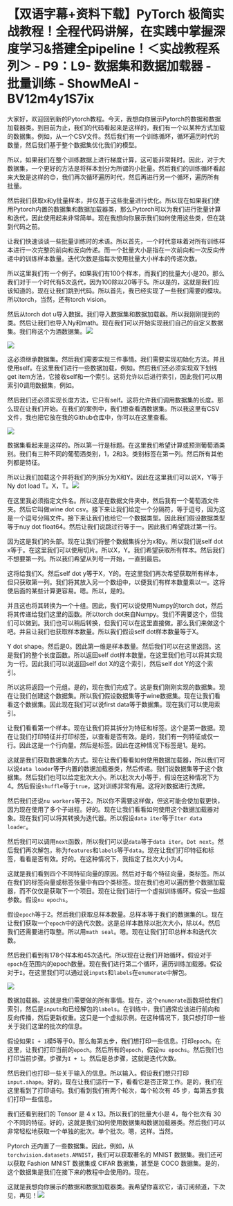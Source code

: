 # 【双语字幕+资料下载】PyTorch 极简实战教程！全程代码讲解，在实践中掌握深度学习&搭建全pipeline！＜实战教程系列＞ - P9：L9- 数据集和数据加载器 - 批量训练 - ShowMeAI - BV12m4y1S7ix

大家好，欢迎回到新的Pytorch教程。今天，我想向你展示Pytorch的数据和数据加载器类。到目前为止，我们的代码看起来是这样的，我们有一个以某种方式加载的数据集。例如，从一个CSV文件。然后我们有一个训练循环，循环遍历时代的数量，然后我们基于整个数据集优化我们的模型。

所以，如果我们在整个训练数据上进行梯度计算，这可能非常耗时。因此，对于大数据集，一个更好的方法是将样本划分为所谓的小批量。然后我们的训练循环看起来大致是这样的😊，我们再次循环遍历时代，然后再进行另一个循环，遍历所有批量。

然后我们获取x和y批量样本，并仅基于这些批量进行优化。所以现在如果我们使用Pytorch内置的数据集和数据加载器类，那么Pytorch可以为我们进行批量计算和迭代，因此使用起来非常简单。现在我想向你展示我们如何使用这些类，但在跳到代码之前。

让我们快速谈谈一些批量训练时的术语。所以首先，一个时代意味着对所有训练样本进行一次完整的前向和反向传递。而一个批量大小是指在一次前向和一次反向传递中的训练样本数量。迭代次数是指每次使用批量大小样本的传递次数。

所以这里我们有一个例子。如果我们有100个样本，而我们的批量大小是20。那么我们对于一个时代有5次迭代，因为100除以20等于5。所以是的，这就是我们应该知道的。现在让我们跳到代码。所以首先，我已经实现了一些我们需要的模块。所以torch，当然，还有torch vision。

然后从torch dot u导入数据。我们导入数据集和数据加载器。所以我刚刚提到的类。然后让我们也导入Ny和math。现在我们可以开始实现我们自己的自定义数据集。我们称这个为酒数据集。![](img/c1a2854fc440d590a0a01b0cce4cb953_1.png)

![](img/c1a2854fc440d590a0a01b0cce4cb953_2.png)

这必须继承数据集。然后我们需要实现三件事情。我们需要实现初始化方法。并且使用self。在这里我们进行一些数据加载，例如。然后我们还必须实现双下划线get item方法，它接收self和一个索引。这将允许以后进行索引，因此我们可以用索引0调用数据集，例如。

然后我们还必须实现长度方法，它只有self。这将允许我们调用数据集的长度。那么现在让我们开始。在我们的案例中，我们想查看酒数据集。所以我这里有CSV文件，我也把它放在我的Github仓库中，你可以在这里查看。

![](img/c1a2854fc440d590a0a01b0cce4cb953_4.png)

数据集看起来是这样的。所以第一行是标题。在这里我们希望计算或预测葡萄酒类别。我们有三种不同的葡萄酒类别，1，2和3。类别标签在第一列。然后所有其他列都是特征。

所以让我们加载这个并将我们的列拆分为X和Y。因此在这里我们可以说X，Y等于Ny dot load T。X，T。![](img/c1a2854fc440d590a0a01b0cce4cb953_6.png)

在这里我必须指定文件名。所以这是在数据文件夹中，然后我有一个葡萄酒文件夹。然后它叫做wine dot csv。接下来让我们给定一个分隔符，等于逗号，因为这是一个逗号分隔文件。接下来让我们也给它一个数据类型。因此我们假设数据类型等于nuy dot float64。然后让我们说跳过行等于一。因此我们希望跳过第一行。

因为这是我们的头部。现在让我们将整个数据集拆分为x和y。所以我们说self dot x等于。在这里我们可以使用切片。所以X，Y。我们希望获取所有样本。然后我们不想要第一列。所以我们希望从列号一开始，一直到最后。

这将给我们X。然后self dot y等于X，Y的。在这里我们再次希望获取所有样本，但只获取第一列。我们将其放入另一个数组中，以便我们有样本数量乘以一。这将使后面的某些计算更容易。嗯。所以，是的。

并且这也将其转换为一个十组。因此，我们可以说使用Numpy的torch dot，然后将其传递给我们这里的函数。所以torch dot来自Numpy。我们不需要这个，但我们可以做到。我们也可以稍后转换，但我们可以在这里直接做。那么我们来做这个吧。并且让我们也获取样本数量。所以我们假设self dot样本数量等于X。

Y dot shape。然后是0。因此第一维是样本数量。然后我们可以在这里返回。这是我们的整个长度函数。所以返回self dot样本数量。在这里我们也可以将其实现为一行。因此我们可以说返回self dot X的这个索引，然后self dot Y的这个索引。

所以这将返回一个元组。是的，现在我们完成了。这是我们刚刚实现的数据集。现在让我们创建这个数据集。所以我们假设数据集等于wine数据集。现在让我们看看这个数据集。因此现在我们可以说first data等于数据集。现在我们可以使用索引。

让我们看看第一个样本。现在让我们将其拆分为特征和标签。这个是第一数据。现在让我们打印特征并打印标签，以查看是否有效。是的，我们有一列特征或仅一行。因此这是一个行向量。然后是标签。因此在这种情况下标签是1。是的。

这就是我们获取数据集的方式。现在让我们看看如何使用数据加载器，所以我们可以说`data loader`等于内置的数据加载器类，然后传递。我们说数据集等于这个数据集。然后我们也可以给定批次大小。所以批次大小等于，假设在这种情况下为4。然后假设`shuffle`等于`true`，这对训练非常有用。这将对数据进行洗牌。

然后我们还说`nu workers`等于2。所以你不需要这样做，但这可能会使加载更快，因为现在使用了多个子进程。好的。现在让我们看看如何使用这个数据加载器对象。现在我们可以将其转换为迭代器。所以假设`data iter`等于`Iter data loader`。

然后我们可以调用`next`函数，所以我们可以说`data`等于`data iter`。`Dot next`。然后我们再次解包，称为`features`和`labels`等于`data`。现在让我们打印特征和标签，看看是否有效。好的。在这种情况下，我指定了批次大小为4。

这就是我们看到四个不同特征向量的原因。然后对于每个特征向量，类标签。所以在我们的标签向量或标签张量中有四个类标签。现在我们也可以遍历整个数据加载器，而不仅仅是获取下一个项目。现在让我们进行一个虚拟训练循环。假设一些超参数。假设`nu epochs`。

假设`epoch`等于2。然后我们获取总样本数量。总样本等于我们的数据集的L。现在让我们获取一个`epoch`中的迭代次数。这是总样本数除以批次大小，除以4。然后我们还需要进行取整。所以用`math seal`。嗯。现在让我们打印总样本和迭代次数。

然后我们看到有178个样本和45次迭代。所以现在让我们开始循环。假设对于`epoch`在范围内的epoch数量。现在我们进行第二个循环，遍历训练加载器。假设对于`I`。在这里我们可以通过说`inputs`和`labels`在`enumerate`中解包。

![](img/c1a2854fc440d590a0a01b0cce4cb953_8.png)

数据加载器。这就是我们需要做的所有事情。现在，这个`enumerate`函数将给我们索引，然后是`inputs`和已经解包的`labels`。在训练中，我们通常应该进行前向和反向传播，然后更新权重。这只是一个虚拟示例。在这种情况下，我只想打印一些关于我们这里的批次的信息。

假设如果`I + 1`模5等于0。那么每第五步，我们想打印一些信息。打印`epoch`。在这里，让我们打印当前的`epoch`。然后所有的`epoch`，假设`nu epochs`。然后我们也打印当前步骤。步骤为`I + 1`。然后是总步骤，这就是迭代次数。

然后我们也打印一些关于输入的信息。所以输入。假设我们想只打印 `input.shape`。好的，现在让我们运行一下，看看它是否正常工作。是的，我们在这里看到了打印语句。我们看到我们有两个轮次，每个轮次有 45 步，每第五步我们打印一些信息。

我们还看到我们的 Tensor 是 4 x 13。所以我们的批量大小是 4，每个批次有 30 个不同的特征。好的，这就是我们如何使用数据集和数据加载器类。然后我们可以非常轻松地获取一个单独的批次。单个批次。嗯，这样。当然。

Pytorch 还内置了一些数据集。因此，例如，从 `torchvision.datasets.AMNIST`，我们可以获取著名的 MNIST 数据集。我们还可以获取 Fashion MNIST 数据集或 CIFAR 数据集，甚至是 COCO 数据集。是的，这个数据集是我们在接下来的教程中会使用的。现在。

这就是我想向你展示的数据和数据加载器类。我希望你喜欢它，请订阅频道，下次见，再见！![](img/c1a2854fc440d590a0a01b0cce4cb953_10.png)
